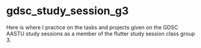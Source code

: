 # gdsc_study_session_g3
Here is where I practice on the tasks and projects given on the GDSC AASTU study sessions as a member of the flutter study session class group 3.

